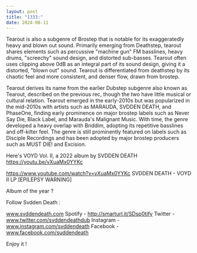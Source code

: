 ```yaml
---
layout: post
title: "1333:"
date: 2024-08-11
---
```


Tearout is also a subgenre of Brostep that is notable for its exaggeratedly heavy and blown out sound. Primarily emerging from Deathstep, tearout shares elements such as percussive "machine gun" FM basslines, heavy drums, "screechy" sound design, and distorted sub-basses. Tearout often uses clipping above 0dB as an integral part of its sound design, giving it a distorted, "blown out" sound. Tearout is differentiated from deathstep by its chaotic feel and more consistent, and denser flow, drawn from brostep.

Tearout derives its name from the earlier Dubstep subgenre also known as Tearout, described on the previous rec, though the two have little musical or cultural relation. Tearout emerged in the early-2010s but was popularized in the mid-2010s with artists such as MARAUDA, SVDDEN DEATH, and PhaseOne, finding early prominence on major brostep labels such as Never Say Die, Black Label, and Marauda's Malignant Music. With time, the genre developed a heavy overlap with Briddim, adopting its repetitive basslines and off-kilter feel. The genre is still prominently featured on labels such as Disciple Recordings and has been adopted by major brostep producers such as MUST DIE! and Excision. 

Here's VOYD Vol. II, a 2022 album by SVDDEN DEATH
https://youtu.be/vXuaMx0YYKc

https://www.youtube.com/watch?v=vXuaMx0YYKc
SVDDEN DEATH - VOYD II LP
[EPILEPSY WARNING]

Album of the year ?

Follow Svdden Death :

www.svddendeath.com
Spotify - http://smarturl.it/SDsp0tify
Twitter - www.twitter.com/svddendeathdub
Instagram - www.instagram.com/svddendeath
Facebook - www.facebook.com/suddendeath



Enjoy it !
